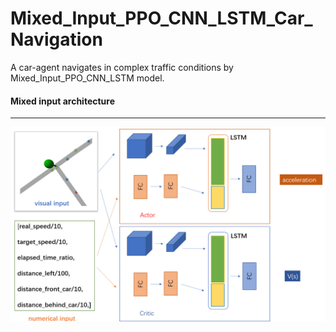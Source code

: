 # Mixed_Input_PPO_CNN_LSTM_Car_Navigation
A car-agent navigates in complex traffic conditions by Mixed_Input_PPO_CNN_LSTM model.    
#### Mixed input architecture
  ------------
  ![image](https://github.com/ZHONGJunjie86/Mixed_Input_PPO_CNN_LSTM_Car_Navigation/blob/master/result/achitecture.png) 
